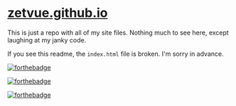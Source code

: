 # [zetvue.github.io](https://zetvue.github.io)
This is just a repo with all of my site files. Nothing much to see here, except laughing at my janky code.

If you see this readme, the `index.html` file is broken. I'm sorry in advance.

[![forthebadge](https://forthebadge.com/images/badges/uses-html.svg)](https://forthebadge.com)

[![forthebadge](https://forthebadge.com/images/badges/uses-css.svg)](https://forthebadge.com)

[![forthebadge](https://forthebadge.com/images/badges/you-didnt-ask-for-this.svg)](https://forthebadge.com)
